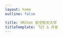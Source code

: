 ```yaml
---
layout: home
outline: false

title: VRChat 航空航天大学
titleTemplate: 飞行 & 开发
---
```


<script setup lang="ts">
import Home from '../components/Home.vue';
</script>

<Home name="VRChat 航空航天大学" tagline="一个开发及制作基于 Sacc 系统的飞机及配套设施的小群组" actionText="了解更多"/>